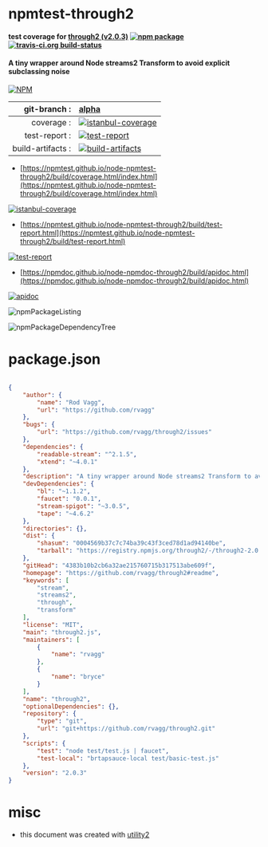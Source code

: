 # npmtest-through2

#### test coverage for  [through2 (v2.0.3)](https://github.com/rvagg/through2#readme)  [![npm package](https://img.shields.io/npm/v/npmtest-through2.svg?style=flat-square)](https://www.npmjs.org/package/npmtest-through2) [![travis-ci.org build-status](https://api.travis-ci.org/npmtest/node-npmtest-through2.svg)](https://travis-ci.org/npmtest/node-npmtest-through2)

#### A tiny wrapper around Node streams2 Transform to avoid explicit subclassing noise

[![NPM](https://nodei.co/npm/through2.png?downloads=true&downloadRank=true&stars=true)](https://www.npmjs.com/package/through2)

| git-branch : | [alpha](https://github.com/npmtest/node-npmtest-through2/tree/alpha)|
|--:|:--|
| coverage : | [![istanbul-coverage](https://npmtest.github.io/node-npmtest-through2/build/coverage.badge.svg)](https://npmtest.github.io/node-npmtest-through2/build/coverage.html/index.html)|
| test-report : | [![test-report](https://npmtest.github.io/node-npmtest-through2/build/test-report.badge.svg)](https://npmtest.github.io/node-npmtest-through2/build/test-report.html)|
| build-artifacts : | [![build-artifacts](https://npmtest.github.io/node-npmtest-through2/glyphicons_144_folder_open.png)](https://github.com/npmtest/node-npmtest-through2/tree/gh-pages/build)|

- [https://npmtest.github.io/node-npmtest-through2/build/coverage.html/index.html](https://npmtest.github.io/node-npmtest-through2/build/coverage.html/index.html)

[![istanbul-coverage](https://npmtest.github.io/node-npmtest-through2/build/screenCapture.buildCi.browser.%252Ftmp%252Fbuild%252Fcoverage.lib.html.png)](https://npmtest.github.io/node-npmtest-through2/build/coverage.html/index.html)

- [https://npmtest.github.io/node-npmtest-through2/build/test-report.html](https://npmtest.github.io/node-npmtest-through2/build/test-report.html)

[![test-report](https://npmtest.github.io/node-npmtest-through2/build/screenCapture.buildCi.browser.%252Ftmp%252Fbuild%252Ftest-report.html.png)](https://npmtest.github.io/node-npmtest-through2/build/test-report.html)

- [https://npmdoc.github.io/node-npmdoc-through2/build/apidoc.html](https://npmdoc.github.io/node-npmdoc-through2/build/apidoc.html)

[![apidoc](https://npmdoc.github.io/node-npmdoc-through2/build/screenCapture.buildCi.browser.%252Ftmp%252Fbuild%252Fapidoc.html.png)](https://npmdoc.github.io/node-npmdoc-through2/build/apidoc.html)

![npmPackageListing](https://npmtest.github.io/node-npmtest-through2/build/screenCapture.npmPackageListing.svg)

![npmPackageDependencyTree](https://npmtest.github.io/node-npmtest-through2/build/screenCapture.npmPackageDependencyTree.svg)



# package.json

```json

{
    "author": {
        "name": "Rod Vagg",
        "url": "https://github.com/rvagg"
    },
    "bugs": {
        "url": "https://github.com/rvagg/through2/issues"
    },
    "dependencies": {
        "readable-stream": "^2.1.5",
        "xtend": "~4.0.1"
    },
    "description": "A tiny wrapper around Node streams2 Transform to avoid explicit subclassing noise",
    "devDependencies": {
        "bl": "~1.1.2",
        "faucet": "0.0.1",
        "stream-spigot": "~3.0.5",
        "tape": "~4.6.2"
    },
    "directories": {},
    "dist": {
        "shasum": "0004569b37c7c74ba39c43f3ced78d1ad94140be",
        "tarball": "https://registry.npmjs.org/through2/-/through2-2.0.3.tgz"
    },
    "gitHead": "4383b10b2cb6a32ae215760715b317513abe609f",
    "homepage": "https://github.com/rvagg/through2#readme",
    "keywords": [
        "stream",
        "streams2",
        "through",
        "transform"
    ],
    "license": "MIT",
    "main": "through2.js",
    "maintainers": [
        {
            "name": "rvagg"
        },
        {
            "name": "bryce"
        }
    ],
    "name": "through2",
    "optionalDependencies": {},
    "repository": {
        "type": "git",
        "url": "git+https://github.com/rvagg/through2.git"
    },
    "scripts": {
        "test": "node test/test.js | faucet",
        "test-local": "brtapsauce-local test/basic-test.js"
    },
    "version": "2.0.3"
}
```



# misc
- this document was created with [utility2](https://github.com/kaizhu256/node-utility2)
